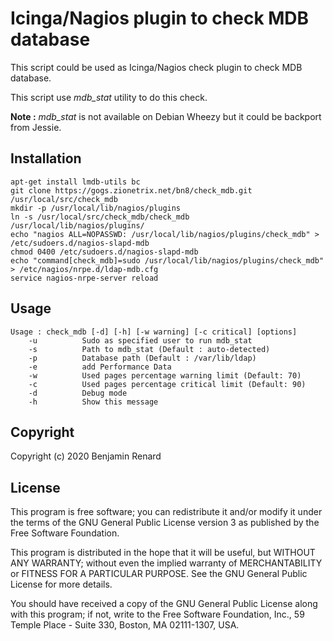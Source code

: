 Icinga/Nagios plugin to check MDB database
==========================================

This script could be used as Icinga/Nagios check plugin to check MDB database.

This script use *mdb_stat* utility to do this check.

**Note :** *mdb_stat* is not available on Debian Wheezy but it could be backport from Jessie.

Installation
------------

```
apt-get install lmdb-utils bc
git clone https://gogs.zionetrix.net/bn8/check_mdb.git /usr/local/src/check_mdb
mkdir -p /usr/local/lib/nagios/plugins
ln -s /usr/local/src/check_mdb/check_mdb /usr/local/lib/nagios/plugins/
echo "nagios ALL=NOPASSWD: /usr/local/lib/nagios/plugins/check_mdb" > /etc/sudoers.d/nagios-slapd-mdb
chmod 0400 /etc/sudoers.d/nagios-slapd-mdb
echo "command[check_mdb]=sudo /usr/local/lib/nagios/plugins/check_mdb" > /etc/nagios/nrpe.d/ldap-mdb.cfg
service nagios-nrpe-server reload
```


Usage
-----

```
Usage : check_mdb [-d] [-h] [-w warning] [-c critical] [options]
	-u			Sudo as specified user to run mdb_stat
	-s			Path to mdb_stat (Default : auto-detected)
	-p			Database path (Default : /var/lib/ldap)
	-e			add Performance Data
	-w			Used pages percentage warning limit (Default: 70)
	-c			Used pages percentage critical limit (Default: 90)
	-d			Debug mode
	-h 			Show this message
```

Copyright
---------

Copyright (c) 2020 Benjamin Renard

License
-------

This program is free software; you can redistribute it and/or
modify it under the terms of the GNU General Public License version 3
as published by the Free Software Foundation.

This program is distributed in the hope that it will be useful,
but WITHOUT ANY WARRANTY; without even the implied warranty of
MERCHANTABILITY or FITNESS FOR A PARTICULAR PURPOSE. See the
GNU General Public License for more details.

You should have received a copy of the GNU General Public License
along with this program; if not, write to the Free Software
Foundation, Inc., 59 Temple Place - Suite 330, Boston, MA 02111-1307, USA.

